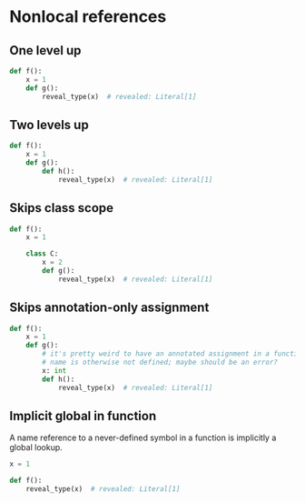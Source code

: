 # Nonlocal references

## One level up

```py
def f():
    x = 1
    def g():
        reveal_type(x)  # revealed: Literal[1]
```

## Two levels up

```py
def f():
    x = 1
    def g():
        def h():
            reveal_type(x)  # revealed: Literal[1]
```

## Skips class scope

```py
def f():
    x = 1

    class C:
        x = 2
        def g():
            reveal_type(x)  # revealed: Literal[1]
```

## Skips annotation-only assignment

```py
def f():
    x = 1
    def g():
        # it's pretty weird to have an annotated assignment in a function where the
        # name is otherwise not defined; maybe should be an error?
        x: int
        def h():
            reveal_type(x)  # revealed: Literal[1]
```

## Implicit global in function

A name reference to a never-defined symbol in a function is implicitly a global lookup.

```py
x = 1

def f():
    reveal_type(x)  # revealed: Literal[1]
```
